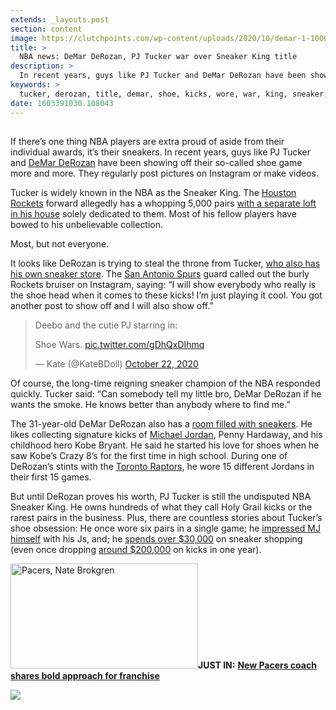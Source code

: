 ```yaml
--- 
extends: _layouts.post 
section: content 
image: https://clutchpoints.com/wp-content/uploads/2020/10/demar-1-1000x600.jpg 
title: > 
  NBA news: DeMar DeRozan, PJ Tucker war over Sneaker King title 
description: > 
  In recent years, guys like PJ Tucker and DeMar DeRozan have been showing off their so-called shoe game more and more.Tucker is widely known in the NBA as the Sneaker King.Tucker said: “Can somebody tell my little bro, DeMar DeRozan if he wants the smoke.He knows better than anybody where to find me.”The 31-year-old DeMar DeRozan also has a room filled with sneakers.But until DeRozan proves his worth, PJ Tucker is still the undisputed NBA Sneaker King. 
keywords: > 
  tucker, derozan, title, demar, shoe, kicks, wore, war, king, sneaker, nba, pairs, pj 
date: 1603391030.108043 
--- 
```

<div><img height="1" width="1" src="https://api.pymx5.com/v1/sites/track?event_type=PAGE_VIEW&amp;noscript=1">   <p>If there&#8217;s one thing NBA players are extra proud of aside from their individual awards, it&#8217;s their sneakers. In recent years, guys like PJ Tucker and <a target="_blank" title="DeMar DeRozan" href="https://clutchpoints.com/sports/nba/players/demar-derozan/b5360a01/">DeMar DeRozan</a> have been showing off their so-called shoe game more and more. They regularly post pictures on Instagram or make videos.</p><p class="code-block code-block-29"></p><p class="code-block code-block-19"></p><p id="egplayer"></p><p>Tucker is widely known in the NBA as the Sneaker King. The <a target="_blank" title="Houston Rockets" href="https://clutchpoints.com/sports/nba/houston-rockets/">Houston Rockets</a> forward allegedly has a whopping 5,000 pairs <a target="_blank" href="https://www.youtube.com/watch?v=l7VKr9TT-kA">with a separate loft in his house</a> solely dedicated to them. Most of his fellow players have bowed to his unbelievable collection.</p><p class="code-block code-block-20"></p><p id="div-gpt-content-1">   </p><p>Most, but not everyone.</p><p>It looks like DeRozan is trying to steal the throne from Tucker, <a target="_blank" href="https://clutchpoints.com/rockets-news-pj-tucker-opening-sneaker-boutique-in-houston/">who also has his own sneaker store</a>. The <a target="_blank" title="San Antonio Spurs" href="https://clutchpoints.com/sports/nba/san-antonio-spurs/">San Antonio Spurs</a> guard called out the burly Rockets bruiser on Instagram, saying: &#8220;I will show everybody who really is the shoe head when it comes to these kicks! I&#8217;m just playing it cool. You got another post to show off and I will also show off.&#8221;</p><p class="code-block code-block-21"></p><blockquote class="twitter-tweet"><p lang="en" dir="ltr">Deebo and the cutie PJ starring in:</p><p>Shoe Wars. <a target="_blank" href="https://t.co/gDhQxDIhmq">pic.twitter.com/gDhQxDIhmq</a></p><p>&#8212; Kate (@KateBDoll) <a target="_blank" href="https://twitter.com/KateBDoll/status/1319099444122497025?ref_src=twsrc%5Etfw">October 22, 2020</a></p></blockquote><p></p><p>Of course, the long-time reigning sneaker champion of the NBA responded quickly. Tucker said: &#8220;Can somebody tell my little bro, DeMar DeRozan if he wants the smoke. He knows better than anybody where to find me.&#8221;</p><p class="code-block code-block-22"></p><p id="div-gpt-content-2">   </p><p>The 31-year-old DeMar DeRozan also has a <a target="_blank" href="https://www.youtube.com/watch?list=RDv5OK_xBaBUk&amp;v=XDaTKkVWOdc">room filled with sneakers</a>. He likes collecting signature kicks of <a target="_blank" title="Michael Jordan" href="https://clutchpoints.com/sports/nba/players/michael-jordan/3226/">Michael Jordan</a>, Penny Hardaway, and his childhood hero Kobe Bryant. He said he started his love for shoes when he saw Kobe&#8217;s Crazy 8&#8217;s for the first time in high school. During one of DeRozan&#8217;s stints with the <a target="_blank" title="Toronto Raptors" href="https://clutchpoints.com/sports/nba/toronto-raptors/">Toronto Raptors</a>, he wore 15 different Jordans in their first 15 games.</p><p>But until DeRozan proves his worth, PJ Tucker is still the undisputed NBA Sneaker King. He owns hundreds of what they call Holy Grail kicks or the rarest pairs in the business. Plus, there are countless stories about Tucker&#8217;s shoe obsession: He once wore six pairs in a single game; he <a target="_blank" href="https://spacecityscoop.com/2020/05/03/houston-rockets-p-j-tucker-impress-michael-jordan/">impressed MJ himself</a> with his Js, and; he <a target="_blank" href="https://www.highsnobiety.com/p/pj-tucker-spends-30k-sneaker-shopping/">spends over $30,000</a> on sneaker shopping (even once dropping <a target="_blank" href="https://www.cnbc.com/2018/06/27/how-much-nba-houston-rockets-star-pj-tucker-spent-on-sneakers.html">around $200,000</a> on kicks in one year).</p><p class="code-block code-block-23"></p><img width="300" height="168" src="https://clutchpoints.com/wp-content/uploads/2020/10/Indiana-coach-shares-bold-approach-for-franchise-1-300x168.jpg" class="attachment-medium size-medium wp-post-image" alt="Pacers, Nate Brokgren"><strong>JUST IN:</strong> <strong> <a href="https://clutchpoints.com/pacers-news-indiana-coach-shares-bold-approach-franchise/" rel="prev">New Pacers coach shares bold approach for franchise</a></strong><p id="taboola-below-article-thumbnails"></p>     <p class="code-block code-block-28"></p><p class="posts-nav-link"></p><img src="https://clutchpoints.com/wp-content/uploads/2017/06/CPTextNoBorders.png"></div>